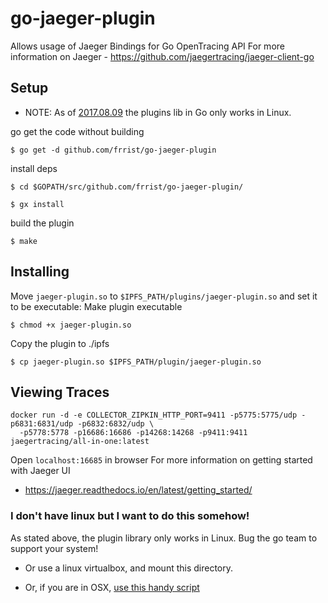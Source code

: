 go-jaeger-plugin
==================
Allows usage of Jaeger Bindings for Go OpenTracing API
For more information on Jaeger - https://github.com/jaegertracing/jaeger-client-go
## Setup
* NOTE: As of [2017.08.09](https://golang.org/pkg/plugin/) the plugins lib
in Go only works in Linux.

go get the code without building
```
$ go get -d github.com/frrist/go-jaeger-plugin
```
install deps
```
$ cd $GOPATH/src/github.com/frrist/go-jaeger-plugin/
```
```
$ gx install
```
build the plugin
```
$ make
```
## Installing
Move `jaeger-plugin.so` to `$IPFS_PATH/plugins/jaeger-plugin.so` and set it to be executable:
Make plugin executable
```
$ chmod +x jaeger-plugin.so
```
Copy the plugin to ./ipfs
```
$ cp jaeger-plugin.so $IPFS_PATH/plugin/jaeger-plugin.so
```
## Viewing Traces
```
docker run -d -e COLLECTOR_ZIPKIN_HTTP_PORT=9411 -p5775:5775/udp -p6831:6831/udp -p6832:6832/udp \
  -p5778:5778 -p16686:16686 -p14268:14268 -p9411:9411 jaegertracing/all-in-one:latest
```
Open `localhost:16685` in browser
For more information on getting started with Jaeger UI
- https://jaeger.readthedocs.io/en/latest/getting_started/

### I don't have linux but I want to do this somehow!

As stated above, the plugin library only works in Linux. Bug the go team to
support your system!

* Or use a linux virtualbox, and mount this directory.

* Or, if you are in OSX, [use this handy script](hacks/osx.sh)

